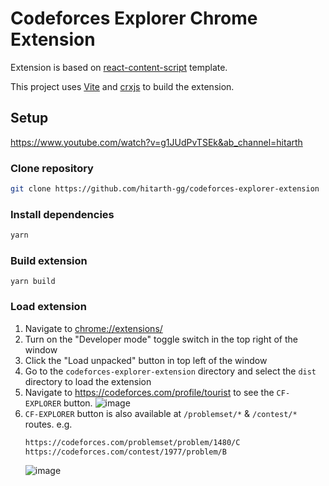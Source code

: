 # Codeforces Explorer Chrome Extension

Extension is based on [react-content-script](https://github.com/yosevu/react-content-script) template.

This project uses [Vite](https://vitejs.dev/) and [crxjs](https://crxjs.dev/vite-plugin) to build the extension.

## Setup
https://www.youtube.com/watch?v=g1JUdPvTSEk&ab_channel=hitarth
### Clone repository
```sh
git clone https://github.com/hitarth-gg/codeforces-explorer-extension
```

### Install dependencies

```sh
yarn
```

### Build extension

```
yarn build
```

### Load extension

1. Navigate to [chrome://extensions/](chrome://extensions/)
1. Turn on the "Developer mode" toggle switch in the top right of the window
1. Click the "Load unpacked" button in top left of the window
1. Go to the `codeforces-explorer-extension` directory and select the `dist` directory to load the extension
1. Navigate to https://codeforces.com/profile/tourist to see the `CF-EXPLORER` button.
    ![image](https://github.com/hitarth-gg/codeforces-explorer-extension/assets/132205558/152064d6-0c6f-4a27-b9d6-6964ef89d991)
1. `CF-EXPLORER` button is also available at `/problemset/*` & `/contest/*` routes.
e.g.
    ```sh
    https://codeforces.com/problemset/problem/1480/C
    https://codeforces.com/contest/1977/problem/B
    ```
    ![image](https://github.com/hitarth-gg/codeforces-explorer-extension/assets/132205558/4aa7bdf3-5253-46ad-bd17-01cbd63750f1)



